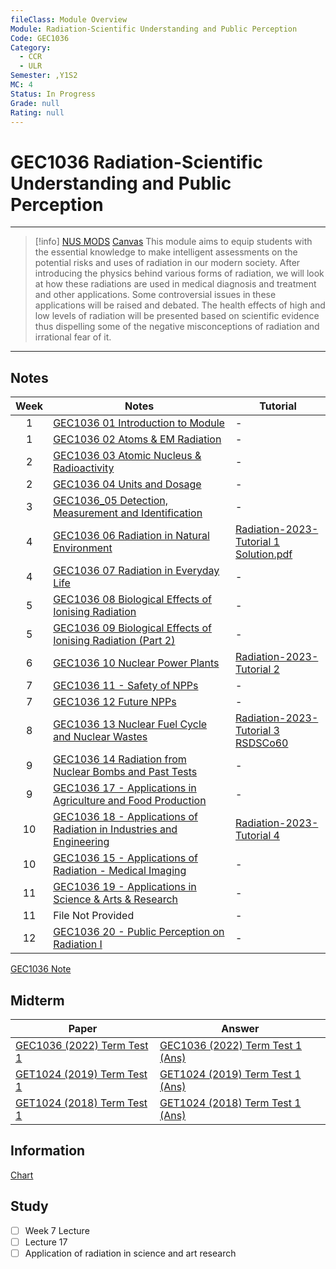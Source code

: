 ```yaml
---
fileClass: Module Overview
Module: Radiation-Scientific Understanding and Public Perception
Code: GEC1036
Category:
  - CCR
  - ULR
Semester: ,Y1S2
MC: 4
Status: In Progress
Grade: null
Rating: null
---
```

# GEC1036 Radiation-Scientific Understanding and Public Perception
---
>[!info] [NUS MODS](https://nusmods.com/modules/GEC1036/radiation-scientific-understanding-and-public-perception)  [Canvas]()
>This module aims to equip students with the essential knowledge to make intelligent assessments on the potential risks and uses of radiation in our modern society. After introducing the physics behind various forms of radiation, we will look at how these radiations are used in medical diagnosis and treatment and other applications. Some controversial issues in these applications will be raised and debated. The health effects of high and low levels of radiation will be presented based on scientific evidence thus dispelling some of the negative misconceptions of radiation and irrational fear of it.

---

## Notes

| Week | Notes                                                                        | Tutorial                                                                                        |
|:----:| ---------------------------------------------------------------------------- | ----------------------------------------------------------------------------------------------- |
|  1   | [GEC1036 01 Introduction to Module](Notes/GEC1036%2001%20Introduction%20to%20Module.pdf)                                    | -                                                                                               |
|  1   | [GEC1036 02 Atoms & EM Radiation](Notes/GEC1036%2002%20Atoms%20&%20EM%20Radiation.pdf)                                    | -                                                                                               |
|  2   | [GEC1036 03 Atomic Nucleus & Radioactivity](Notes/GEC1036%2003%20Atomic%20Nucleus%20&%20Radioactivity.pdf)                            | -                                                                                               |
|  2   | [GEC1036 04 Units and Dosage](Notes/GEC1036%2004%20Units%20and%20Dosage.pdf)                                          | -                                                                                               |
|  3   | [GEC1036_05 Detection, Measurement and Identification](Notes/GEC1036_05%20Detection,%20Measurement%20and%20Identification.pdf)                 | -                                                                                               |
|  4   | [GEC1036 06 Radiation in Natural Environment](Notes/GEC1036%2006%20Radiation%20in%20Natural%20Environment.pdf)                          | [Radiation-2023-Tutorial 1](Tutorial/Radiation-2023-Tutorial%201.pdf)<br>[Solution.pdf](GET1024%202023%20-%20Tutorial%2001%20Solutions.pdf%5C) |
|  4   | [GEC1036 07 Radiation in Everyday Life](Notes/GEC1036%2007%20Radiation%20in%20Everyday%20Life.pdf)                                | -                                                                                               |
|  5   | [GEC1036 08 Biological Effects of Ionising Radiation](Notes/GEC1036%2008%20Biological%20Effects%20of%20Ionising%20Radiation.pdf)                  | -                                                                                               |
|  5   | [GEC1036 09 Biological Effects of Ionising Radiation (Part 2)](Notes/GEC1036%2009%20Biological%20Effects%20of%20Ionising%20Radiation%20(Part%202).pdf)         | -                                                                                               |
|  6   | [GEC1036 10  Nuclear Power Plants](Notes/GEC1036%2010%20%20Nuclear%20Power%20Plants.pdf)                                     | [Radiation-2023-Tutorial 2](Tutorial/Radiation-2023-Tutorial%202.pdf)                                                               |
|  7   | [GEC1036 11 - Safety of NPPs](Notes/GEC1036%2011%20-%20Safety%20of%20NPPs.pdf)                                          | -                                                                                               |
|  7   | [GEC1036 12  Future NPPs](Notes/GEC1036%2012%20%20Future%20NPPs.pdf)                                              | -                                                                                               |
|  8   | [GEC1036 13  Nuclear Fuel Cycle and Nuclear Wastes](Notes/GEC1036%2013%20%20Nuclear%20Fuel%20Cycle%20and%20Nuclear%20Wastes.pdf)                    | [Radiation-2023-Tutorial 3](Tutorial/Radiation-2023-Tutorial%203.pdf)<br>[RSDSCo60](Tutorial/RSDSCo60.pdf)                                           |
|  9   | [GEC1036 14 Radiation from Nuclear Bombs and Past Tests](Notes/GEC1036%2014%20Radiation%20from%20Nuclear%20Bombs%20and%20Past%20Tests.pdf)               | -                                                                                               |
|  9   | [GEC1036 17 - Applications in Agriculture and Food Production](Notes/GEC1036%2017%20-%20Applications%20in%20Agriculture%20and%20Food%20Production.pdf)         | -                                                                                               |
|  10  | [GEC1036 18 - Applications of Radiation in Industries and Engineering](Notes/GEC1036%2018%20-%20Applications%20of%20Radiation%20in%20Industries%20and%20Engineering.pdf) | [Radiation-2023-Tutorial 4](Tutorial/Radiation-2023-Tutorial%204.pdf)                                                               |
|  10  | [GEC1036 15 - Applications of Radiation - Medical Imaging](Notes/GEC1036%2015%20-%20Applications%20of%20Radiation%20-%20Medical%20Imaging.pdf)             | -                                                                                               |
|  11  | [GEC1036 19 - Applications in Science & Arts & Research](Notes/GEC1036%2019%20-%20Applications%20in%20Science%20&%20Arts%20&%20Research.pdf)               | -                                                                                               |
|  11  |  File Not Provided                                                                           | -                                                                                                |
|  12  | [GEC1036 20 - Public Perception on Radiation I](Notes/GEC1036%2020%20-%20Public%20Perception%20on%20Radiation%20I.pdf)                        | -                                                                                               |

[GEC1036 Note](Notes/GEC1036%20Note.md)
## Midterm

| Paper                              | Answer                                   |
| ---------------------------------- | ---------------------------------------- |
| [GEC1036 (2022) Term Test 1](Past%20Term%20Tests/GEC1036%20(2022)%20Term%20Test%201.pdf) | [GEC1036 (2022) Term Test 1 (Ans)](Past%20Term%20Tests/GEC1036%20(2022)%20Term%20Test%201%20(Ans).pdf) |
| [GET1024 (2019) Term Test 1](Past%20Term%20Tests/GET1024%20(2019)%20Term%20Test%201.pdf) | [GET1024 (2019) Term Test 1 (Ans)](Past%20Term%20Tests/GET1024%20(2019)%20Term%20Test%201%20(Ans).pdf) |
| [GET1024 (2018) Term Test 1](Past%20Term%20Tests/GET1024%20(2018)%20Term%20Test%201.pdf) | [GET1024 (2018) Term Test 1 (Ans)](Past%20Term%20Tests/GET1024%20(2018)%20Term%20Test%201%20(Ans).pdf) |


## Information

[Chart](https://www-nds.iaea.org/relnsd/vcharthtml/VChartHTML.html)


## Study

- [ ] Week 7 Lecture
- [ ] Lecture 17
- [ ] Application of radiation in science and art research
